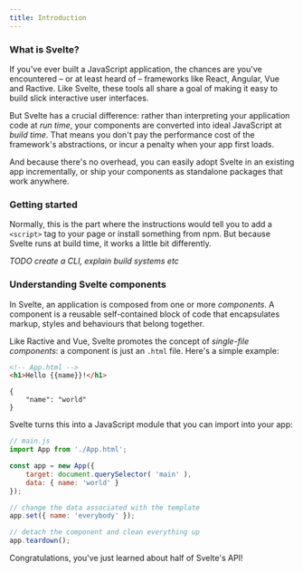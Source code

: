 ```yaml
---
title: Introduction
---
```


### What is Svelte?

If you've ever built a JavaScript application, the chances are you've encountered – or at least heard of – frameworks like React, Angular, Vue and Ractive. Like Svelte, these tools all share a goal of making it easy to build slick interactive user interfaces.

But Svelte has a crucial difference: rather than interpreting your application code at *run time*, your components are converted into ideal JavaScript at *build time*. That means you don't pay the performance cost of the framework's abstractions, or incur a penalty when your app first loads.

And because there's no overhead, you can easily adopt Svelte in an existing app incrementally, or ship your components as standalone packages that work anywhere.


### Getting started

Normally, this is the part where the instructions would tell you to add a `<script>` tag to your page or install something from npm. But because Svelte runs at build time, it works a little bit differently.

*TODO create a CLI, explain build systems etc*


### Understanding Svelte components

In Svelte, an application is composed from one or more *components*. A component is a reusable self-contained block of code that encapsulates markup, styles and behaviours that belong together.

Like Ractive and Vue, Svelte promotes the concept of *single-file components*: a component is just an `.html` file. Here's a simple example:

```html
<!-- App.html -->
<h1>Hello {{name}}!</h1>
```

```hidden-data
{
	"name": "world"
}
```

Svelte turns this into a JavaScript module that you can import into your app:

```js
// main.js
import App from './App.html';

const app = new App({
	target: document.querySelector( 'main' ),
	data: { name: 'world' }
});

// change the data associated with the template
app.set({ name: 'everybody' });

// detach the component and clean everything up
app.teardown();
```

Congratulations, you've just learned about half of Svelte's API!
